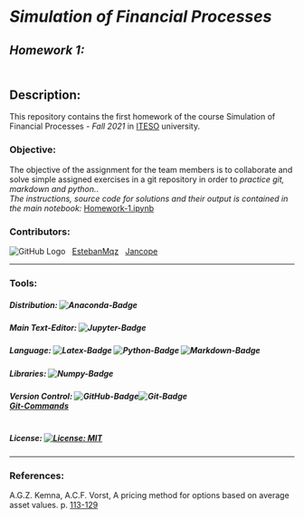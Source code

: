 # ***Simulation of Financial Processes***
## *Homework 1:* <br><br>

## **Description:**
This repository contains the first homework of the course Simulation of Financial Processes - *Fall 2021* in [ITESO](https://www.topuniversities.com/universities/iteso-universidad-jesuita-de-guadalajara) university. 
<br>

### **Objective:**
The objective of the assignment for the team members is to collaborate and solve simple assigned exercises in a git repository in order to *practice git, markdown and python.*.<br>
*The instructions, source code for solutions and their output is contained in the main notebook:* [Homework-1.ipynb](https://github.com/EstebanMqz/FPS-Hw1/blob/main/Homework-1.ipynb)

### **Contributors:** 
![GitHub Logo](https://github.com/EstebanMqz.png?size=30) &nbsp; [EstebanMqz](https://github.com/EstebanMqz) &nbsp; [Jancope](https://github.com/Jancope)

---
### **Tools:**

##### Distribution:&nbsp;![Anaconda-Badge](https://img.shields.io/badge/Anaconda-44A833?style=flat-square&logo=anaconda&logoColor=white)<br> 
##### Main Text-Editor:&nbsp;![Jupyter-Badge](https://img.shields.io/badge/Jupyter-Notebook-orange.svg?style=flat-square&logo=Jupyter&logoColor=white)
##### Language:&nbsp;![Latex-Badge](https://img.shields.io/badge/LaTeX-47A141?style=for-the-badge&logo=LaTeX&logoColor=white)&nbsp;![Python-Badge](https://img.shields.io/badge/Python-3776AB.svg?style=flat-square&logo=Python&logoColor=white)&nbsp;![Markdown-Badge](https://img.shields.io/badge/Markdown-000000.svg?style=flat-square&logo=Markdown&logoColor=white)<br>
##### Libraries:&nbsp;![Numpy-Badge](https://img.shields.io/badge/Numpy-013243?style=flat-square&logo=numpy&logoColor=white)<br>
##### Version Control:&nbsp;![GitHub-Badge](https://img.shields.io/badge/GitHub-100000?style=flat-square&logo=github&logoColor=white)![Git-Badge](https://img.shields.io/badge/Git-F05032.svg?style=flat-square&logo=Git&logoColor=white) <br> [Git-Commands](https://github.com/EstebanMqz/Git-Commands)<br><br>

##### License:&nbsp;[![License: MIT](https://img.shields.io/badge/License-MIT-yellow.svg)](https://opensource.org/licenses/MIT)
---
### **References:** 
A.G.Z. Kemna, A.C.F. Vorst, A pricing method for options based on average asset values. p. [113-129](https://www.sciencedirect.com/science/article/abs/pii/0378426690900395#preview-section-references)


